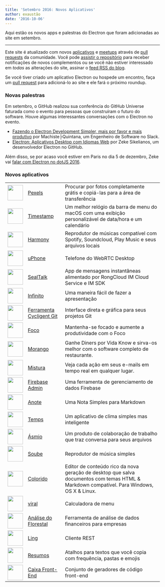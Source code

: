 ```yaml
---
title: 'Setembro 2016: Novos Aplicativos'
author: exaustão
date: '2016-10-06'
---
```


Aqui estão os novos apps e palestras do Electron que foram adicionadas ao site em setembro.

---

Este site é atualizado com novos [aplicativos](https://electronjs.org/apps) e [meetups](https://electronjs.org/community) através de [pull requests](https://github.com/electron/electronjs.org/pulls) da comunidade. Você pode [assistir o repositório](https://github.com/electron/electronjs.org) para receber notificações de novos complementos ou se você não estiver interessado em _todas_ as alterações do site, assinar o [feed RSS do blog](https://electronjs.org/feed.xml).

Se você tiver criado um aplicativo Electron ou hospede um encontro, faça um [pull request](https://github.com/electron/electronjs.org) para adicioná-lo ao site e ele fará o próximo roundup.

### Novas palestras

Em setembro, o GitHub realizou sua conferência do GitHub Universe faturada como o evento para pessoas que construíram o futuro do software. Houve algumas interessantes conversações com o Electron no evento.

* [Fazendo o Electron Development Simpler, mais por favor e mais produtivo](https://www.youtube.com/watch?v=Eqg_IqVeI5s) por Machiste├Quintana, um Engenheiro de Software no Slack.
* [Electron: Aplicativos Desktop com Idiomas Web](https://www.youtube.com/watch?v=FNHBfN8c32U) por Zeke Sikelianos, um desenvolvedor Electron no GitHub.

Além disso, se por acaso você estiver em Paris no dia 5 de dezembro, Zeke vai [falar com Electron no dotJS 2016](https://twitter.com/dotJS/status/783615732307333120).

### Novos aplicativos

|                                                                                     |                                                                |                                                                                                                                           |
| ----------------------------------------------------------------------------------- | -------------------------------------------------------------- | ----------------------------------------------------------------------------------------------------------------------------------------- |
| <img src='/images/apps/pexels-icon.png' width='50' />              | [Pexels](https://www.pexels.com/pro/mac-and-windows-app/)      | Procurar por fotos completamente grátis e copiá-las para a área de transferência                                                          |
| <img src='/images/apps/timestamp-icon.png' width='50' />           | [Timestamp](https://mzdr.github.io/timestamp/)                 | Um melhor relógio da barra de menu do macOS com uma exibição personalizável de data/hora e um calendário                                  |
| <img src='/images/apps/harmony-icon.png' width='50' />             | [Harmony](http://getharmony.xyz/)                              | Reprodutor de músicas compatível com Spotify, Soundcloud, Play Music e seus arquivos locais                                               |
| <img src='/images/apps/uphone-icon.png' width='50' />              | [uPhone](http://www.integraccs.com)                            | Telefone do WebRTC Desktop                                                                                                                |
| <img src='/images/apps/sealtalk-icon.png' width='50' />            | [SealTalk](http://sealtalk.im)                                 | App de mensagens instantâneas alimentado por RongCloud IM Cloud Service e IM SDK                                                          |
| <img src='/images/apps/infinity-icon.png' width='50' />            | [Infinito](https://ycosxapp.github.io)                         | Uma maneira fácil de fazer a apresentação                                                                                                 |
| <img src='/images/apps/cycligent-git-tool-icon.png' width='50' />  | [Ferramenta Cycligent Git](https://www.cycligent.com/git-tool) | Interface direta e gráfica para seus projetos Git                                                                                         |
| <img src='/images/apps/foco-icon.png' width='50' />                | [Foco](https://github.com/akashnimare/foco)                    | Mantenha-se focado e aumente a produtividade com o Foco                                                                                   |
| <img src='/images/apps/strawberry-icon.png' width='50' />          | [Morango](https://strawberrypos.com)                           | Ganhe Diners por Vida Know e sirva-os melhor com o software completo de restaurante.                                                      |
| <img src='/images/apps/mixmax-icon.png' width='50' />              | [Mistura](https://mixmax.com/download)                         | Veja cada ação em seus e-mails em tempo real em qualquer lugar.                                                                           |
| <img src='/images/apps/firebase-admin-icon.png' width='50' />      | [Firebase Admin](https://firebaseadmin.com)                    | Uma ferramenta de gerenciamento de dados Firebase                                                                                         |
| <img src='/images/apps/anote-icon.png' width='50' />               | [Anote](https://github.com/AnotherNote/anote)                  | Uma Nota Simples para Markdown                                                                                                            |
| <img src='/images/apps/temps-icon.png' width='50' />               | [Temps](https://jackd248.github.io/temps/)                     | Um aplicativo de clima simples mas inteligente                                                                                            |
| <img src='/images/apps/amium-icon.png' width='50' />               | [Ásmio](https://www.amium.com)                                 | Um produto de colaboração de trabalho que traz conversa para seus arquivos                                                                |
| <img src='/images/apps/soube-icon.png' width='50' />               | [Soube](http://soube.diegomolina.cl)                           | Reprodutor de música simples                                                                                                              |
| <img src='/images/apps/un-colored-icon.png' width='50' />          | [Colorido](https://n457.github.io/Uncolored/)                  | Editor de conteúdo rico da nova geração de desktop que salva documentos com temas HTML & Markdown compatível. Para Windows, OS X & Linux. |
| <img src='/images/apps/quickcalc-icon.png' width='50' />           | [viral](https://github.com/Cwoodall6/quickcalc)                | Calculadora de menu                                                                                                                       |
| <img src='/images/apps/forestpin-analytics-icon.png' width='50' /> | [Análise do Florestal](http://forestpin.com/analytics)         | Ferramenta de análise de dados financeiros para empresas                                                                                  |
| <img src='/images/apps/ling-icon.png' width='50' />                | [Ling](https://github.com/talhasch/ling)                       | Cliente REST                                                                                                                              |
| <img src='/images/apps/shortexts-icon.png' width='50' />           | [Resumos](http://shortexts.com/)                               | Atalhos para textos que você copia com frequência, pastas e emojis                                                                        |
| <img src='/images/apps/front-end-box-icon.png' width='50' />       | [Caixa Front-End](http://frontendbox.io)                       | Conjunto de geradores de código front-end                                                                                                 |


